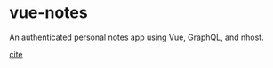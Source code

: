 # vue-notes

An authenticated personal notes app using Vue, GraphQL, and nhost.

[cite](https://www.youtube.com/watch?v=Y5iWYEo_rzI)
